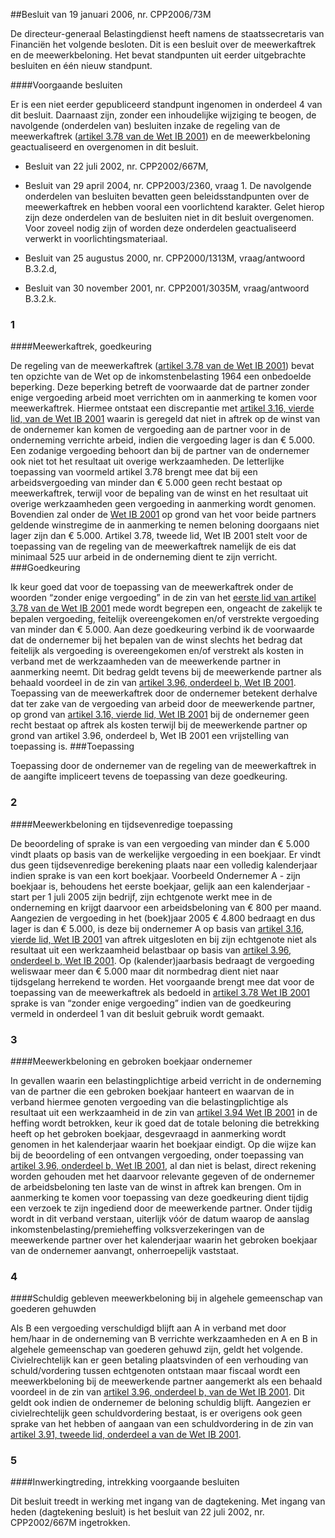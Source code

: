 <meta http-equiv='Content-Type' content='text/html; charset=utf-8' />

##Besluit van 19 januari 2006, nr. CPP2006/73M

De directeur-generaal Belastingdienst heeft namens de staatssecretaris van Financiën het volgende besloten.    Dit is een besluit over de meewerkaftrek en de meewerkbeloning. Het bevat standpunten uit eerder uitgebrachte besluiten en één nieuw standpunt.   

####Voorgaande besluiten

Er is een niet eerder gepubliceerd standpunt ingenomen in onderdeel 4 van dit besluit. Daarnaast zijn, zonder een inhoudelijke wijziging te beogen, de navolgende (onderdelen van) besluiten inzake de regeling van de meewerkaftrek ([artikel 3.78 van de Wet IB 2001](../../../../../../../../../wet/wet/inkomstenbelasting/2001/BWBR0011353/README.md)) en de meewerkbeloning geactualiseerd en overgenomen in dit besluit. 

- Besluit van 22 juli 2002, nr. CPP2002/667M,  

- Besluit van 29 april 2004, nr. CPP2003/2360, vraag 1.   De navolgende onderdelen van besluiten bevatten geen beleidsstandpunten over de meewerkaftrek en hebben vooral een voorlichtend karakter. Gelet hierop zijn deze onderdelen van de besluiten niet in dit besluit overgenomen. Voor zoveel nodig zijn of worden deze onderdelen geactualiseerd verwerkt in voorlichtingsmateriaal. 

- Besluit van 25 augustus 2000, nr. CPP2000/1313M, vraag/antwoord B.3.2.d,  

- Besluit van 30 november 2001, nr. CPP2001/3035M, vraag/antwoord B.3.2.k.      
### 1  

####Meewerkaftrek, goedkeuring

De regeling van de meewerkaftrek ([artikel 3.78 van de Wet IB 2001](../../../../../../../../../wet/wet/inkomstenbelasting/2001/BWBR0011353/README.md)) bevat ten opzichte van de Wet op de inkomstenbelasting 1964 een onbedoelde beperking. Deze beperking betreft de voorwaarde dat de partner zonder enige vergoeding arbeid moet verrichten om in aanmerking te komen voor meewerkaftrek. Hiermee ontstaat een discrepantie met [artikel 3.16, vierde lid, van de Wet IB 2001](../../../../../../../../../wet/wet/inkomstenbelasting/2001/BWBR0011353/README.md) waarin is geregeld dat niet in aftrek op de winst van de ondernemer kan komen de vergoeding aan de partner voor in de onderneming verrichte arbeid, indien die vergoeding lager is dan € 5.000. Een zodanige vergoeding behoort dan bij de partner van de ondernemer ook niet tot het resultaat uit overige werkzaamheden. De letterlijke toepassing van voormeld artikel 3.78 brengt mee dat bij een arbeidsvergoeding van minder dan € 5.000 geen recht bestaat op meewerkaftrek, terwijl voor de bepaling van de winst en het resultaat uit overige werkzaamheden geen vergoeding in aanmerking wordt genomen. Bovendien zal onder de [Wet IB 2001](../../../../../../../../../wet/wet/inkomstenbelasting/2001/BWBR0011353/README.md) op grond van het voor beide partners geldende winstregime de in aanmerking te nemen beloning doorgaans niet lager zijn dan € 5.000. Artikel 3.78, tweede lid, Wet IB 2001 stelt voor de toepassing van de regeling van de meewerkaftrek namelijk de eis dat minimaal 525 uur arbeid in de onderneming dient te zijn verricht. 
###Goedkeuring

Ik keur goed dat voor de toepassing van de meewerkaftrek onder de woorden “zonder enige vergoeding” in de zin van het [eerste lid van artikel 3.78 van de Wet IB 2001](../../../../../../../../../wet/wet/inkomstenbelasting/2001/BWBR0011353/README.md) mede wordt begrepen een, ongeacht de zakelijk te bepalen vergoeding, feitelijk overeengekomen en/of verstrekte vergoeding van minder dan € 5.000. Aan deze goedkeuring verbind ik de voorwaarde dat de ondernemer bij het bepalen van de winst slechts het bedrag dat feitelijk als vergoeding is overeengekomen en/of verstrekt als kosten in verband met de werkzaamheden van de meewerkende partner in aanmerking neemt. Dit bedrag geldt tevens bij de meewerkende partner als behaald voordeel in de zin van [artikel 3.96, onderdeel b, Wet IB 2001](../../../../../../../../../wet/wet/inkomstenbelasting/2001/BWBR0011353/README.md). Toepassing van de meewerkaftrek door de ondernemer betekent derhalve dat ter zake van de vergoeding van arbeid door de meewerkende partner, op grond van [artikel 3.16, vierde lid, Wet IB 2001](../../../../../../../../../wet/wet/inkomstenbelasting/2001/BWBR0011353/README.md) bij de ondernemer geen recht bestaat op aftrek als kosten terwijl bij de meewerkende partner op grond van artikel 3.96, onderdeel b, Wet IB 2001 een vrijstelling van toepassing is. 
###Toepassing

Toepassing door de ondernemer van de regeling van de meewerkaftrek in de aangifte impliceert tevens de toepassing van deze goedkeuring.    
### 2  

####Meewerkbeloning en tijdsevenredige toepassing

De beoordeling of sprake is van een vergoeding van minder dan € 5.000 vindt plaats op basis van de werkelijke vergoeding in een boekjaar. Er vindt dus geen tijdsevenredige berekening plaats naar een volledig kalenderjaar indien sprake is van een kort boekjaar. Voorbeeld Ondernemer A - zijn boekjaar is, behoudens het eerste boekjaar, gelijk aan een kalenderjaar - start per 1 juli 2005 zijn bedrijf, zijn echtgenote werkt mee in de onderneming en krijgt daarvoor een arbeidsbeloning van € 800 per maand. Aangezien de vergoeding in het (boek)jaar 2005 € 4.800 bedraagt en dus lager is dan € 5.000, is deze bij ondernemer A op basis van [artikel 3.16, vierde lid, Wet IB 2001](../../../../../../../../../wet/wet/inkomstenbelasting/2001/BWBR0011353/README.md) van aftrek uitgesloten en bij zijn echtgenote niet als resultaat uit een werkzaamheid belastbaar op basis van [artikel 3.96, onderdeel b, Wet IB 2001](../../../../../../../../../wet/wet/inkomstenbelasting/2001/BWBR0011353/README.md). Op (kalender)jaarbasis bedraagt de vergoeding weliswaar meer dan € 5.000 maar dit normbedrag dient niet naar tijdsgelang herrekend te worden. Het voorgaande brengt mee dat voor de toepassing van de meewerkaftrek als bedoeld in [artikel 3.78 Wet IB 2001](../../../../../../../../../wet/wet/inkomstenbelasting/2001/BWBR0011353/README.md) sprake is van “zonder enige vergoeding” indien van de goedkeuring vermeld in onderdeel 1 van dit besluit gebruik wordt gemaakt.    
### 3  

####Meewerkbeloning en gebroken boekjaar ondernemer

In gevallen waarin een belastingplichtige arbeid verricht in de onderneming van de partner die een gebroken boekjaar hanteert en waarvan de in verband hiermee genoten vergoeding van die belastingplichtige als resultaat uit een werkzaamheid in de zin van [artikel 3.94 Wet IB 2001](../../../../../../../../../wet/wet/inkomstenbelasting/2001/BWBR0011353/README.md) in de heffing wordt betrokken, keur ik goed dat de totale beloning die betrekking heeft op het gebroken boekjaar, desgevraagd in aanmerking wordt genomen in het kalenderjaar waarin het boekjaar eindigt. Op die wijze kan bij de beoordeling of een ontvangen vergoeding, onder toepassing van [artikel 3.96, onderdeel b, Wet IB 2001](../../../../../../../../../wet/wet/inkomstenbelasting/2001/BWBR0011353/README.md), al dan niet is belast, direct rekening worden gehouden met het daarvoor relevante gegeven of de ondernemer de arbeidsbeloning ten laste van de winst in aftrek kan brengen. Om in aanmerking te komen voor toepassing van deze goedkeuring dient tijdig een verzoek te zijn ingediend door de meewerkende partner. Onder tijdig wordt in dit verband verstaan, uiterlijk vóór de datum waarop de aanslag inkomstenbelasting/premieheffing volksverzekeringen van de meewerkende partner over het kalenderjaar waarin het gebroken boekjaar van de ondernemer aanvangt, onherroepelijk vaststaat.    
### 4  

####Schuldig gebleven meewerkbeloning bij in algehele gemeenschap van goederen gehuwden

Als B een vergoeding verschuldigd blijft aan A in verband met door hem/haar in de onderneming van B verrichte werkzaamheden en A en B in algehele gemeenschap van goederen gehuwd zijn, geldt het volgende. Civielrechtelijk kan er geen betaling plaatsvinden of een verhouding van schuld/vordering tussen echtgenoten ontstaan maar fiscaal wordt een meewerkbeloning bij de meewerkende partner aangemerkt als een behaald voordeel in de zin van [artikel 3.96, onderdeel b, van de Wet IB 2001](../../../../../../../../../wet/wet/inkomstenbelasting/2001/BWBR0011353/README.md). Dit geldt ook indien de ondernemer de beloning schuldig blijft. Aangezien er civielrechtelijk geen schuldvordering bestaat, is er overigens ook geen sprake van het hebben of aangaan van een schuldvordering in de zin van [artikel 3.91, tweede lid, onderdeel a van de Wet IB 2001](../../../../../../../../../wet/wet/inkomstenbelasting/2001/BWBR0011353/README.md).    
### 5  

####Inwerkingtreding, intrekking voorgaande besluiten

Dit besluit treedt in werking met ingang van de dagtekening. Met ingang van heden (dagtekening besluit) is het besluit van 22 juli 2002, nr. CPP2002/667M ingetrokken.     
